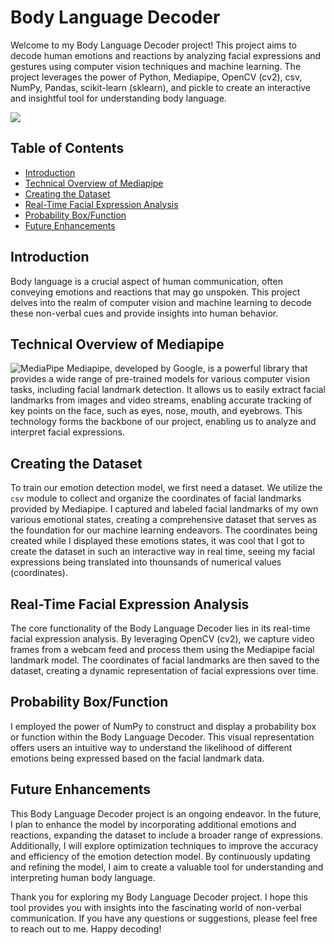 # Body Language Decoder

Welcome to my Body Language Decoder project! This project aims to decode human emotions and reactions by analyzing facial expressions and gestures using computer vision techniques and machine learning. The project leverages the power of Python, Mediapipe, OpenCV (cv2), csv, NumPy, Pandas, scikit-learn (sklearn), and pickle to create an interactive and insightful tool for understanding body language.

![](https://github.com/AaTekle/Body-Language-Decoder/gif/0816.gif)


## Table of Contents

- [Introduction](#introduction)
- [Technical Overview of Mediapipe](#technical-overview-of-mediapipe)
- [Creating the Dataset](#creating-the-dataset)
- [Real-Time Facial Expression Analysis](#real-time-facial-expression-analysis)
- [Probability Box/Function](#probability-boxfunction)
- [Future Enhancements](#future-enhancements)

## Introduction

Body language is a crucial aspect of human communication, often conveying emotions and reactions that may go unspoken. This project delves into the realm of computer vision and machine learning to decode these non-verbal cues and provide insights into human behavior.

## Technical Overview of Mediapipe
![MediaPipe](https://editor.analyticsvidhya.com/uploads/53474logo_horizontal_color.png)
Mediapipe, developed by Google, is a powerful library that provides a wide range of pre-trained models for various computer vision tasks, including facial landmark detection. It allows us to easily extract facial landmarks from images and video streams, enabling accurate tracking of key points on the face, such as eyes, nose, mouth, and eyebrows. This technology forms the backbone of our project, enabling us to analyze and interpret facial expressions.

## Creating the Dataset

To train our emotion detection model, we first need a dataset. We utilize the `csv` module to collect and organize the coordinates of facial landmarks provided by Mediapipe. I captured and labeled facial landmarks of my own various emotional states, creating a comprehensive dataset that serves as the foundation for our machine learning endeavors. The coordinates being created while I displayed these emotions states, it was cool that I got to create the dataset in such an interactive way in real time, seeing my facial expressions being translated into thounsands of numerical values (coordinates).

## Real-Time Facial Expression Analysis

The core functionality of the Body Language Decoder lies in its real-time facial expression analysis. By leveraging OpenCV (cv2), we capture video frames from a webcam feed and process them using the Mediapipe facial landmark model. The coordinates of facial landmarks are then saved to the dataset, creating a dynamic representation of facial expressions over time.

## Probability Box/Function

I employed the power of NumPy to construct and display a probability box or function within the Body Language Decoder. This visual representation offers users an intuitive way to understand the likelihood of different emotions being expressed based on the facial landmark data.

## Future Enhancements

This Body Language Decoder project is an ongoing endeavor. In the future, I plan to enhance the model by incorporating additional emotions and reactions, expanding the dataset to include a broader range of expressions. Additionally, I will explore optimization techniques to improve the accuracy and efficiency of the emotion detection model. By continuously updating and refining the model, I aim to create a valuable tool for understanding and interpreting human body language.

Thank you for exploring my Body Language Decoder project. I hope this tool provides you with insights into the fascinating world of non-verbal communication. If you have any questions or suggestions, please feel free to reach out to me. Happy decoding!

